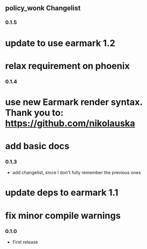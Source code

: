 ## policy_wonk Changelist

### 0.1.5
# update to use earmark 1.2
# relax requirement on phoenix

### 0.1.4
# use new Earmark render syntax. Thank you to: https://github.com/nikolauska
# add basic docs

### 0.1.3
* add changelist, since I don't fully remember the previous ones
# update deps to earmark 1.1
# fix minor compile warnings

### 0.1.0
* First release